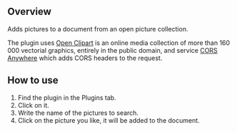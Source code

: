 ## Overview

Adds pictures to a document from an open picture collection. 

The plugin uses [Open Clipart](http://openclipart.org/) is an online media collection of more than 160 000 vectorial graphics, entirely in the public domain, and service [CORS Anywhere](https://github.com/Rob--W/cors-anywhere/) which adds CORS headers to the request.

## How to use

1. Find the plugin in the Plugins tab. 
2. Click on it.
3. Write the name of the pictures to search.
4. Click on the picture you like, it will be added to the document.
